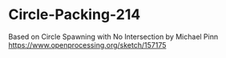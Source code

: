 # Circle-Packing-214
Based on Circle Spawning with No Intersection by Michael Pinn https://www.openprocessing.org/sketch/157175
